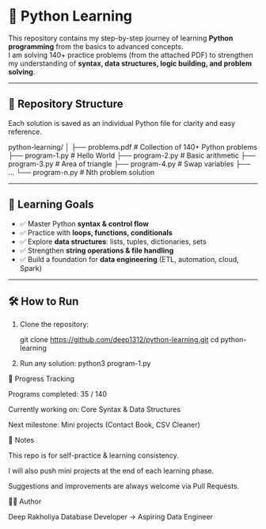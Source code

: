 # 🐍 Python Learning

This repository contains my step-by-step journey of learning **Python programming** from the basics to advanced concepts.  
I am solving 140+ practice problems (from the attached PDF) to strengthen my understanding of **syntax, data structures, logic building, and problem solving**.  

---

## 📂 Repository Structure
Each solution is saved as an individual Python file for clarity and easy reference.

python-learning/
│
├── problems.pdf # Collection of 140+ Python problems
├── program-1.py # Hello World
├── program-2.py # Basic arithmetic
├── program-3.py # Area of triangle
├── program-4.py # Swap variables
├── ...
└── program-n.py # Nth problem solution


---

## 🎯 Learning Goals
- ✅ Master Python **syntax & control flow**
- ✅ Practice with **loops, functions, conditionals**
- ✅ Explore **data structures**: lists, tuples, dictionaries, sets
- ✅ Strengthen **string operations & file handling**
- ✅ Build a foundation for **data engineering** (ETL, automation, cloud, Spark)

---

## 🛠️ How to Run
1. Clone the repository:

   git clone https://github.com/deep1312/python-learning.git
   cd python-learning

2. Run any solution:
    python3 program-1.py

🚀 Progress Tracking

Programs completed: 35 / 140

Currently working on: Core Syntax & Data Structures

Next milestone: Mini projects (Contact Book, CSV Cleaner)

📌 Notes

This repo is for self-practice & learning consistency.

I will also push mini projects at the end of each learning phase.

Suggestions and improvements are always welcome via Pull Requests.

🧑‍💻 Author

Deep Rakholiya
Database Developer → Aspiring Data Engineer